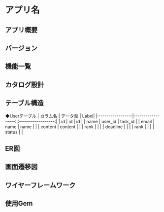 # アプリ名
## アプリ概要
## バージョン
## 機能一覧
## カタログ設計
## テーブル構造

◆Userテーブル
| カラム名          |            データ型 |               Label|
|:-----------------|------------------:|:------------------:|
| id               |                id |                 id |
| name             |           user_id |            task_id |
| email            |              name |               name |
|                  |           content |        content     |
|                  |              rank |                    |
|                  |          deadline |                    |
|                  |              rank |                    |
|                  |            status |                    |

## ER図
## 画面遷移図
## ワイヤーフレームワーク
## 使用Gem
